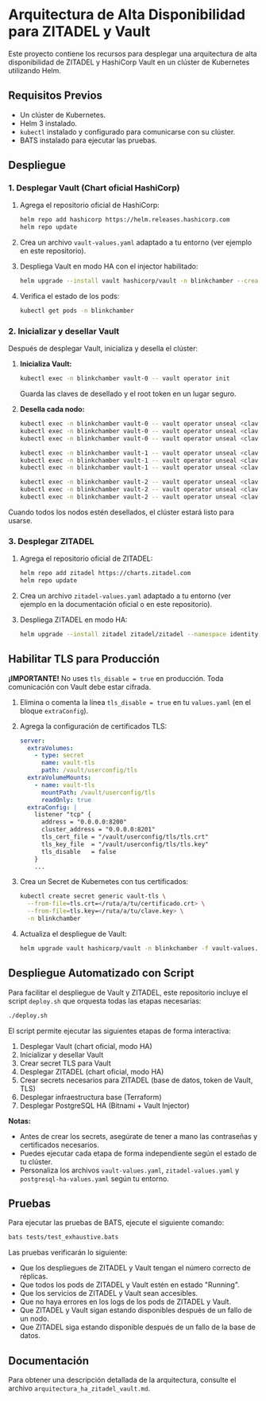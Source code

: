 # Arquitectura de Alta Disponibilidad para ZITADEL y Vault

Este proyecto contiene los recursos para desplegar una arquitectura de alta disponibilidad de ZITADEL y HashiCorp Vault en un clúster de Kubernetes utilizando Helm.

## Requisitos Previos

*   Un clúster de Kubernetes.
*   Helm 3 instalado.
*   `kubectl` instalado y configurado para comunicarse con su clúster.
*   BATS instalado para ejecutar las pruebas.

## Despliegue

### 1. Desplegar Vault (Chart oficial HashiCorp)

1. Agrega el repositorio oficial de HashiCorp:

    ```bash
    helm repo add hashicorp https://helm.releases.hashicorp.com
    helm repo update
    ```

2. Crea un archivo `vault-values.yaml` adaptado a tu entorno (ver ejemplo en este repositorio).

3. Despliega Vault en modo HA con el injector habilitado:

    ```bash
    helm upgrade --install vault hashicorp/vault -n blinkchamber --create-namespace -f vault-values.yaml
    ```

4. Verifica el estado de los pods:

    ```bash
    kubectl get pods -n blinkchamber
    ```

### 2. Inicializar y desellar Vault

Después de desplegar Vault, inicializa y desella el clúster:

1. **Inicializa Vault:**

    ```bash
    kubectl exec -n blinkchamber vault-0 -- vault operator init
    ```
    Guarda las claves de desellado y el root token en un lugar seguro.

2. **Desella cada nodo:**

    ```bash
    kubectl exec -n blinkchamber vault-0 -- vault operator unseal <clave1>
    kubectl exec -n blinkchamber vault-0 -- vault operator unseal <clave2>
    kubectl exec -n blinkchamber vault-0 -- vault operator unseal <clave3>

    kubectl exec -n blinkchamber vault-1 -- vault operator unseal <clave1>
    kubectl exec -n blinkchamber vault-1 -- vault operator unseal <clave2>
    kubectl exec -n blinkchamber vault-1 -- vault operator unseal <clave3>

    kubectl exec -n blinkchamber vault-2 -- vault operator unseal <clave1>
    kubectl exec -n blinkchamber vault-2 -- vault operator unseal <clave2>
    kubectl exec -n blinkchamber vault-2 -- vault operator unseal <clave3>
    ```

Cuando todos los nodos estén desellados, el clúster estará listo para usarse.

### 3. Desplegar ZITADEL

1. Agrega el repositorio oficial de ZITADEL:

    ```bash
    helm repo add zitadel https://charts.zitadel.com
    helm repo update
    ```

2. Crea un archivo `zitadel-values.yaml` adaptado a tu entorno (ver ejemplo en la documentación oficial o en este repositorio).

3. Despliega ZITADEL en modo HA:

    ```bash
    helm upgrade --install zitadel zitadel/zitadel --namespace identity --create-namespace -f zitadel-values.yaml
    ```

## Habilitar TLS para Producción

**¡IMPORTANTE!** No uses `tls_disable = true` en producción. Toda comunicación con Vault debe estar cifrada.

1. Elimina o comenta la línea `tls_disable = true` en tu `values.yaml` (en el bloque `extraConfig`).
2. Agrega la configuración de certificados TLS:

    ```yaml
    server:
      extraVolumes:
        - type: secret
          name: vault-tls
          path: /vault/userconfig/tls
      extraVolumeMounts:
        - name: vault-tls
          mountPath: /vault/userconfig/tls
          readOnly: true
      extraConfig: |
        listener "tcp" {
          address = "0.0.0.0:8200"
          cluster_address = "0.0.0.0:8201"
          tls_cert_file = "/vault/userconfig/tls/tls.crt"
          tls_key_file  = "/vault/userconfig/tls/tls.key"
          tls_disable   = false
        }
        ...
    ```

3. Crea un Secret de Kubernetes con tus certificados:

    ```bash
    kubectl create secret generic vault-tls \
      --from-file=tls.crt=</ruta/a/tu/certificado.crt> \
      --from-file=tls.key=</ruta/a/tu/clave.key> \
      -n blinkchamber
    ```

4. Actualiza el despliegue de Vault:

    ```bash
    helm upgrade vault hashicorp/vault -n blinkchamber -f vault-values.yaml
    ```

## Despliegue Automatizado con Script

Para facilitar el despliegue de Vault y ZITADEL, este repositorio incluye el script `deploy.sh` que orquesta todas las etapas necesarias:

```bash
./deploy.sh
```

El script permite ejecutar las siguientes etapas de forma interactiva:

1. Desplegar Vault (chart oficial, modo HA)
2. Inicializar y desellar Vault
3. Crear secret TLS para Vault
4. Desplegar ZITADEL (chart oficial, modo HA)
5. Crear secrets necesarios para ZITADEL (base de datos, token de Vault, TLS)
6. Desplegar infraestructura base (Terraform)
7. Desplegar PostgreSQL HA (Bitnami + Vault Injector)

**Notas:**
- Antes de crear los secrets, asegúrate de tener a mano las contraseñas y certificados necesarios.
- Puedes ejecutar cada etapa de forma independiente según el estado de tu clúster.
- Personaliza los archivos `vault-values.yaml`, `zitadel-values.yaml` y `postgresql-ha-values.yaml` según tu entorno.

## Pruebas

Para ejecutar las pruebas de BATS, ejecute el siguiente comando:

```bash
bats tests/test_exhaustive.bats
```

Las pruebas verificarán lo siguiente:

*   Que los despliegues de ZITADEL y Vault tengan el número correcto de réplicas.
*   Que todos los pods de ZITADEL y Vault estén en estado "Running".
*   Que los servicios de ZITADEL y Vault sean accesibles.
*   Que no haya errores en los logs de los pods de ZITADEL y Vault.
*   Que ZITADEL y Vault sigan estando disponibles después de un fallo de un nodo.
*   Que ZITADEL siga estando disponible después de un fallo de la base de datos.

## Documentación

Para obtener una descripción detallada de la arquitectura, consulte el archivo `arquitectura_ha_zitadel_vault.md`.
